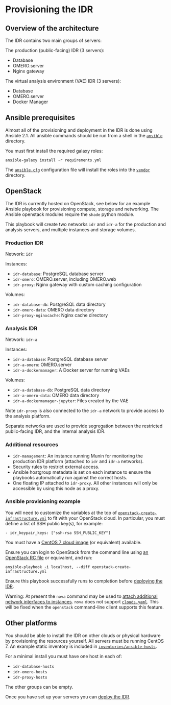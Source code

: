 # Provisioning the IDR

## Overview of the architecture

The IDR contains two main groups of servers:

The production (public-facing) IDR (3 servers):
- Database
- OMERO.server
- Nginx gateway

The virtual analysis environment (VAE) IDR (3 servers):
- Database
- OMERO.server
- Docker Manager


## Ansible prerequisites

Almost all of the provisioning and deployment in the IDR is done using Ansible 2.1.
All ansible commands should be run from a shell in the [`ansible`](../ansible) directory.

You must first install the required galaxy roles:

    ansible-galaxy install -r requirements.yml

The [`ansible.cfg`](../ansible/ansible.cfg) configuration file will install the roles into the [`vendor`](../ansible/vendor) directory.


## OpenStack

The IDR is currently hosted on OpenStack, see below for an example Ansible playbook for provisioning compute, storage and networking.
The Ansible openstack modules require the `shade` python module.

This playbook will create two networks `idr` and `idr-a` for the production and analysis servers, and multiple instances and storage volumes.


### Production IDR
Network: `idr`

Instances:
- `idr-database`: PostgreSQL database server
- `idr-omero`: OMERO.server, including OMERO.web
- `idr-proxy`: Nginx gateway with custom caching configuration

Volumes:
- `idr-database-db`: PostgreSQL data directory
- `idr-omero-data`: OMERO data directory
- `idr-proxy-nginxcache`: Nginx cache directory


### Analysis IDR
Network: `idr-a`

Instances:
- `idr-a-database`: PostgreSQL database server
- `idr-a-omero`: OMERO.server
- `idr-a-dockermanager`: A Docker server for running VAEs

Volumes:
- `idr-a-database-db`: PostgreSQL data directory
- `idr-a-omero-data`: OMERO data directory
- `idr-a-dockermanager-jupyter`: Files created by the VAE

Note `idr-proxy` is also connected to the `idr-a` network to provide access to the analysis platform.

Separate networks are used to provide segregation between the restricted public-facing IDR, and the internal analysis IDR.


### Additional resources
- `idr-management`: An instance running Munin for monitoring the production IDR platform (attached to `idr` and `idr-a` networks).
- Security rules to restrict external access.
- Ansible hostgroup metadata is set on each instance to ensure the playbooks automatically run against the correct hosts.
- One floating IP attached to `idr-proxy`.
  All other instances will only be accessible by using this node as a proxy.


### Ansible provisioning example

You will need to customize the variables at the top of [`openstack-create-infrastructure.yml`](../ansible/openstack-create-infrastructure.yml) to fit with your OpenStack cloud.
In particular, you must define a list of SSH public key(s), for example:

    - idr_keypair_keys: ["ssh-rsa SSH_PUBLIC_KEY"]

You must have a [CentOS 7 cloud image](https://cloud.centos.org/centos/7/images/) (or equivalent) available.

Ensure you can login to OpenStack from the command line using [an OpenStack RC file](http://docs.openstack.org/user-guide/common/cli-set-environment-variables-using-openstack-rc.html) or equivalent, and run:

    ansible-playbook -i localhost, --diff openstack-create-infrastructure.yml

Ensure this playbook successfully runs to completion before [deploying the IDR](deployment.md).

Warning: At present the `nova` command may be used to [attach additional network interfaces to instances](https://github.com/IDR/ansible-role-openstack-idr-instance-network).
`nova` does not support [`clouds.yaml`](http://docs.openstack.org/developer/os-client-config/).
This will be fixed when the `openstack` command-line client supports this feature.


## Other platforms

You should be able to install the IDR on other clouds or physical hardware by provisioning the resources yourself.
All servers must be running CentOS 7.
An example static inventory is included in [`inventories/ansible-hosts`](../inventories/ansible-hosts).

For a minimal install you must have one host in each of:
- `idr-database-hosts`
- `idr-omero-hosts`
- `idr-proxy-hosts`

The other groups can be empty.

Once you have set up your servers you can [deploy the IDR](deployment.md).
